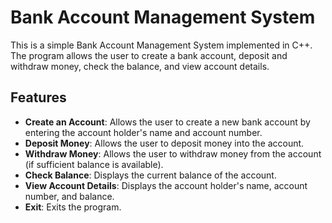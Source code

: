 # Bank Account Management System

This is a simple Bank Account Management System implemented in C++. The program allows the user to create a bank account, deposit and withdraw money, check the balance, and view account details.

## Features

- **Create an Account**: Allows the user to create a new bank account by entering the account holder's name and account number.
- **Deposit Money**: Allows the user to deposit money into the account.
- **Withdraw Money**: Allows the user to withdraw money from the account (if sufficient balance is available).
- **Check Balance**: Displays the current balance of the account.
- **View Account Details**: Displays the account holder's name, account number, and balance.
- **Exit**: Exits the program.
